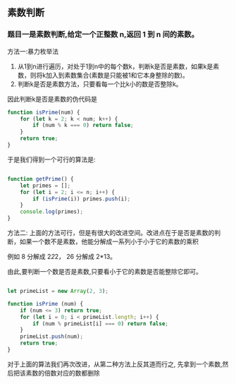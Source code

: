## 素数判断
### 题目一是素数判断,给定一个正整数 n,返回 1 到 n 间的素数。

方法一:暴力枚举法

1. 从1到n进行遍历，对处于1到n中的每个数k，判断k是否是素数，如果k是素数，则将k加入到素数集合(素数是只能被1和它本身整除的数)。
2. 判断k是否是素数方法，只要看每一个比k小的数是否整除k。

因此判断k是否是素数的伪代码是

```js
function isPrime(num) {
    for (let k = 2; k < num; k++) {
        if (num % k === 0) return false;
    }
    return true;
}
```
于是我们得到一个可行的算法是:

```js

function getPrime() {
    let primes = [];
    for (let i = 2; i <= n; i++) {
        if (isPrime(i)) primes.push(i);
    }
    console.log(primes);
}
```

方法二:
上面的方法可行，但是有很大的改进空间。改进点在于是否是素数的判断，如果一个数不是素数，他能分解成一系列小于小于它的素数的乘积

例如 8 分解成 2*2*2， 26 分解成 2*13。

由此,要判断一个数是否是素数,只要看小于它的素数是否能整除它即可。

```js

let primeList = new Array(2, 3);

function isPrime (num) {
    if (num <= 3) return true;
    for (let i = 0; i < primeList.length; i++) {
        if (num % primeList[i] === 0) return false;
    }
    primeList.push(num);
    return true;
}
```

对于上面的算法我们再次改进，从第二种方法上反其道而行之, 先拿到一个素数,然后把该素数的倍数对应的数都删除




